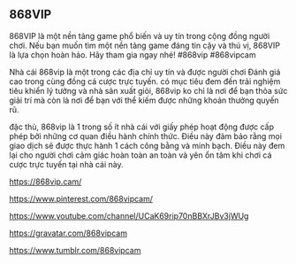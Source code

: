 ## 868VIP

868VIP là một nền tảng game phổ biến và uy tín trong cộng đồng người chơi. Nếu bạn muốn tìm một nền tảng game đáng tin cậy và thú vị, 868VIP là lựa chọn hoàn hảo. Hãy tham gia ngay nhé!
#868vip #868vipcam

Nhà cái 868vip là một trong các địa chỉ uy tín và được người chơi Đánh giá cao trong cùng đồng cá cược trực tuyến. có mục tiêu đem đến trải nghiệm tiêu khiển lý tưởng và nhà sản xuất giỏi, 868vip ko chỉ là nơi để bạn thỏa sức giải trí mà còn là nơi để bạn với thể kiếm được những khoản thưởng quyến rũ.

đặc thù, 868vip là 1 trong số ít nhà cái với giấy phép hoạt động được cấp phép bởi những cơ quan điều hành chính thức. Điều này đảm bảo rằng mọi giao dịch sẽ được thực hành 1 cách công bằng và minh bạch. Điều này đem lại cho người chơi cảm giác hoàn toàn an toàn và yên ổn tâm khi chơi cá cược trực tuyến tại nhà cái này.

https://868vip.cam/

https://www.pinterest.com/868vipcam/

https://www.youtube.com/channel/UCaK69rip70nBBXrJBv3jWUg

https://gravatar.com/868vipcam

https://www.tumblr.com/868vipcam
